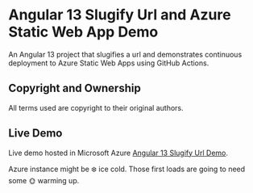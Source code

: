 # Angular 13 Slugify Url and Azure Static Web App Demo

An Angular 13 project that slugifies a url and demonstrates continuous deployment to Azure Static Web Apps using GitHub Actions.

## Copyright and Ownership

All terms used are copyright to their original authors.

## Live Demo

Live demo hosted in Microsoft Azure [Angular 13 Slugify Url Demo](https://kind-desert-09b5cab10.2.azurestaticapps.net).

Azure instance might be :snowflake: ice cold. Those first loads are going to need some :sun_with_face: warming up.
